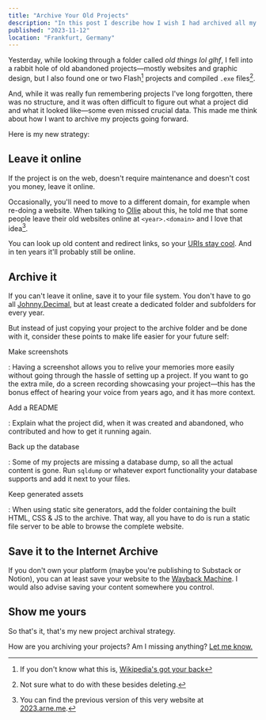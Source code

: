 ```yaml
---
title: "Archive Your Old Projects"
description: "In this post I describe how I wish I had archived all my old projects and my approach going forward."
published: "2023-11-12"
location: "Frankfurt, Germany"
---
```


Yesterday, while looking through a folder called _old things lol glhf_, I fell 
into a rabbit hole of old abandoned projects—mostly websites and graphic 
design, but I also found one or two Flash[^1] projects and compiled `.exe` 
files[^2].

And, while it was really fun remembering projects I've long forgotten, there
was no structure, and it was often difficult to figure out what a project did 
and what it looked like—some even missed crucial data.
This made me think about how I want to archive my projects going forward. 

<!-- more -->

Here is my new strategy:

## Leave it online

If the project is on the web, doesn't require maintenance and doesn't cost you
money, leave it online.

Occasionally, you'll need to move to a different domain, for example when re-doing
a website.
When talking to [Ollie](https://flbn.sh) about this, he told me that some people 
leave their old websites online at `<year>.<domain>` and I love that idea[^3]. 

You can look up old content and redirect links, so your
[URIs stay cool](https://www.w3.org/Provider/Style/URI).
And in ten years it'll probably still be online.

## Archive it

If you can't leave it online, save it to your file system.
You don't have to go all [Johnny.Decimal](https://johnnydecimal.com), but at 
least create a dedicated folder and subfolders for every year.

But instead of just copying your project to the archive folder and be done with
it, consider these points to make life easier for your future self:

Make screenshots

: Having a screenshot allows you to relive your memories more easily without
going through the hassle of setting up a project. 
If you want to go the extra mile, do a screen recording showcasing your 
project—this has the bonus effect of hearing your voice from years ago, and it 
has more context.

Add a README

: Explain what the project did, when it was created and abandoned, who 
contributed and how to get it running again.

Back up the database

: Some of my projects are missing a database dump, so all the actual content is 
gone. Run `sqldump` or whatever export functionality your database supports
and add it next to your files.

Keep generated assets

: When using static site generators, add the folder containing the built HTML, 
CSS & JS to the archive. 
That way, all you have to do is run a static file server to be able to browse 
the complete website.

## Save it to the Internet Archive

If you don't own your platform (maybe you're publishing to Substack or Notion),
you can at least save your website to the 
[Wayback Machine](https://web.archive.org).
I would also advise saving your content somewhere you control.

## Show me yours

So that's it, that's my new project archival strategy.

How are you archiving your projects?
Am I missing anything?
[Let me know.](/contact)

[^1]: If you don't know what this is, [Wikipedia's got your back](https://en.wikipedia.org/wiki/Adobe_Flash)
[^2]: Not sure what to do with these besides deleting.
[^3]: You can find the previous version of this very website at [2023.arne.me](https://2023.arne.me).
